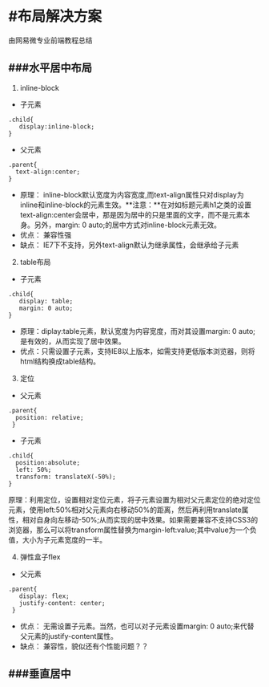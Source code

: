 #布局解决方案
========

由网易微专业前端教程总结

###水平居中布局
------
1. inline-block
  * 子元素

   ````
   .child{
      display:inline-block;
   }

   ````
  * 父元素

  ````
  .parent{
    text-align:center;
  }

  ````
  * 原理： inline-block默认宽度为内容宽度,而text-align属性只对display为inline和inline-block的元素生效。**注意：**在对如标题元素h1之类的设置text-align:center会居中，那是因为居中的只是里面的文字，而不是元素本身。另外，margin: 0 auto;的居中方式对inline-block元素无效。
  * 优点： 兼容性强
  * 缺点： IE7下不支持，另外text-align默认为继承属性，会继承给子元素

2. table布局
  * 子元素

  `````
  .child{
     display: table;
     margin: 0 auto;
  }
  `````
  * 原理：diplay:table元素，默认宽度为内容宽度，而对其设置margin: 0 auto;是有效的，从而实现了居中效果。
  * 优点：只需设置子元素，支持IE8以上版本，如需支持更低版本浏览器，则将html结构换成table结构。

3. 定位
 * 父元素

  ````
  .parent{
    position: relative;  
   }

  ````
 * 子元素

 `````
 .child{
   position:absolute;
   left: 50%;
   transform: translateX(-50%);
 }
 `````

 原理：利用定位，设置相对定位元素，将子元素设置为相对父元素定位的绝对定位元素，使用left:50%相对父元素向右移动50%的距离，然后再利用translate属性，相对自身向左移动-50%;从而实现的居中效果。如果需要兼容不支持CSS3的浏览器，那么可以将transform属性替换为margin-left:value;其中value为一个负值，大小为子元素宽度的一半。

4. 弹性盒子flex
 * 父元素

 ````
 .parent{
    display: flex;
    justify-content: center;
  }

 ````

 * 优点： 无需设置子元素。当然，也可以对子元素设置margin: 0 auto;来代替父元素的justify-content属性。
 * 缺点： 兼容性，貌似还有个性能问题？？ 


###垂直居中
-------